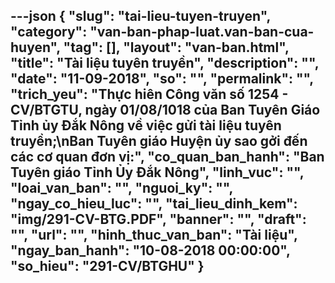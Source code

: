 ---json
{
    "slug": "tai-lieu-tuyen-truyen",
    "category": "van-ban-phap-luat.van-ban-cua-huyen",
    "tag": [],
    "layout": "van-ban.html",
    "title": "Tài liệu tuyên truyền",
    "description": "",
    "date": "11-09-2018",
    "so": "",
    "permalink": "",
    "trich_yeu": "Thực hiên Công văn số 1254 - CV/BTGTU, ngày 01/08/1018 của Ban Tuyên Giáo Tỉnh ủy Đắk Nông về việc gửi tài liệu tuyên truyền;\nBan Tuyên giáo Huyện ủy sao gởi đến các cơ quan đơn vị:",
    "co_quan_ban_hanh": "Ban Tuyên giáo Tỉnh Ủy Đắk Nông",
    "linh_vuc": "",
    "loai_van_ban": "",
    "nguoi_ky": "",
    "ngay_co_hieu_luc": "",
    "tai_lieu_dinh_kem": "img/291-CV-BTG.PDF",
    "banner": "",
    "draft": "",
    "url": "",
    "hinh_thuc_van_ban": "Tài liệu",
    "ngay_ban_hanh": "10-08-2018 00:00:00",
    "so_hieu": "291-CV/BTGHU"
}
---
